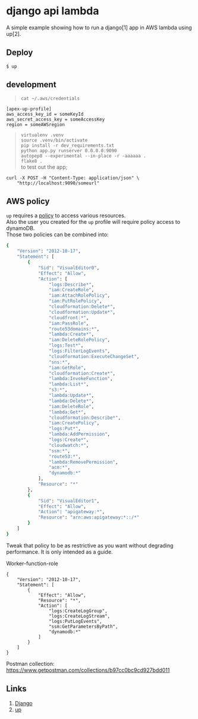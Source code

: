 # django api lambda

A simple example showing how to run a django[1] app in AWS lambda using up[2].

## Deploy

```
$ up
```
 
## development
> `cat ~/.aws/credentials`
```
[apex-up-profile]
aws_access_key_id = someKeyId
aws_secret_access_key = someAccessKey
region = someAWSregion
```
> `virtualenv .venv`                             
> `source .venv/bin/activate`                            
> `pip install -r dev_requirements.txt`                                   
> `python app.py runserver 0.0.0.0:9090`                                
> `autopep8 --experimental --in-place -r -aaaaaa .`                          
> `flake8 .`                        
> to test out the app;
```
curl -X POST -H "Content-Type: application/json" \
    "http://localhost:9090/someurl"
```
 
## AWS policy
`up` requires a [policy](https://up.docs.apex.sh/#aws_credentials.iam_policy_for_up_cli) to access various resources.         
Also the user you created for the `up` profile will require policy access to dynamoDB.         
Those two policies can be combined into:         
```bash
{
    "Version": "2012-10-17",
    "Statement": [
        {
            "Sid": "VisualEditor0",
            "Effect": "Allow",
            "Action": [
                "logs:Describe*",
                "iam:CreateRole",
                "iam:AttachRolePolicy",
                "iam:PutRolePolicy",
                "cloudformation:Delete*",
                "cloudformation:Update*",
                "cloudfront:*",
                "iam:PassRole",
                "route53domains:*",
                "lambda:Create*",
                "iam:DeleteRolePolicy",
                "logs:Test*",
                "logs:FilterLogEvents",
                "cloudformation:ExecuteChangeSet",
                "sns:*",
                "iam:GetRole",
                "cloudformation:Create*",
                "lambda:InvokeFunction",
                "lambda:List*",
                "s3:*",
                "lambda:Update*",
                "lambda:Delete*",
                "iam:DeleteRole",
                "lambda:Get*",
                "cloudformation:Describe*",
                "iam:CreatePolicy",
                "logs:Put*",
                "lambda:AddPermission",
                "logs:Create*",
                "cloudwatch:*",
                "ssm:*",
                "route53:*",
                "lambda:RemovePermission",
                "acm:*",
                "dynamodb:*"
            ],
            "Resource": "*"
        },
        {
            "Sid": "VisualEditor1",
            "Effect": "Allow",
            "Action": "apigateway:*",
            "Resource": "arn:aws:apigateway:*::/*"
        }
    ]
}
```     
Tweak that policy to be as restrictive as you want without degrading performance. It is only intended as a guide.       

Worker-function-role
```
{
    "Version": "2012-10-17",
    "Statement": [
        {
            "Effect": "Allow",
            "Resource": "*",
            "Action": [
                "logs:CreateLogGroup",
                "logs:CreateLogStream",
                "logs:PutLogEvents",
                "ssm:GetParametersByPath",
                "dynamodb:*"
            ]
        }
    ]
}
```                   

Postman collection: https://www.getpostman.com/collections/b97cc0bc9cd927bdd011

## Links

1. [Django](https://www.djangoproject.com/)
2. [up](https://github.com/apex/up)
